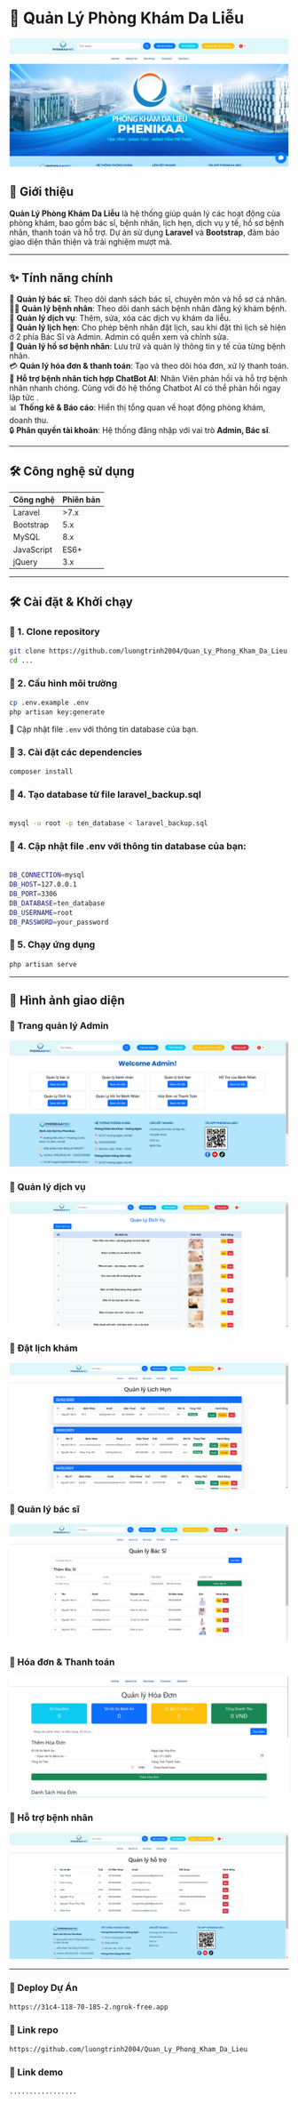 # 🏥 Quản Lý Phòng Khám Da Liễu

![Clinic Management System](https://github.com/luongtrinh2004/Patient_Management/blob/main/public/img/readme.png)

## 🚀 Giới thiệu

**Quản Lý Phòng Khám Da Liễu** là hệ thống giúp quản lý các hoạt động của phòng khám, bao gồm bác sĩ, bệnh nhân, lịch hẹn, dịch vụ y tế, hồ sơ bệnh nhân, thanh toán và hỗ trợ. Dự án sử dụng **Laravel** và **Bootstrap**, đảm bảo giao diện thân thiện và trải nghiệm mượt mà.

---

## ✨ Tính năng chính

💪 **Quản lý bác sĩ**: Theo dõi danh sách bác sĩ, chuyên môn và hồ sơ cá nhân.  
👨‍⚕️ **Quản lý bệnh nhân**: Theo dõi danh sách bệnh nhân đăng ký khám bệnh.  
💊 **Quản lý dịch vụ**: Thêm, sửa, xóa các dịch vụ khám da liễu.  
📅 **Quản lý lịch hẹn**: Cho phép bệnh nhân đặt lịch, sau khi đặt thì lịch sẽ hiện ở 2 phía Bác Sĩ và Admin. Admin có quền xem và chỉnh sửa.  
📝 **Quản lý hồ sơ bệnh nhân**: Lưu trữ và quản lý thông tin y tế của từng bệnh nhân.  
💳 **Quản lý hóa đơn & thanh toán**: Tạo và theo dõi hóa đơn, xử lý thanh toán.  
📢 **Hỗ trợ bệnh nhân tích hợp ChatBot AI**: Nhân Viên phản hồi và hỗ trợ bệnh nhân nhanh chóng. Cùng với đó hệ thống Chatbot AI có thể phản hồi ngay lập tức .  
📊 **Thống kê & Báo cáo**: Hiển thị tổng quan về hoạt động phòng khám, doanh thu.  
🔒 **Phân quyền tài khoản**: Hệ thống đăng nhập với vai trò **Admin, Bác sĩ**.

---

## 🛠 Công nghệ sử dụng

| Công nghệ  | Phiên bản |
| ---------- | --------- |
| Laravel    | >7.x      |
| Bootstrap  | 5.x       |
| MySQL      | 8.x       |
| JavaScript | ES6+      |
| jQuery     | 3.x       |

---

## 🛠 Cài đặt & Khởi chạy

### 📌 1. Clone repository

```sh
git clone https://github.com/luongtrinh2004/Quan_Ly_Phong_Kham_Da_Lieu
cd ...
```

### 📌 2. Cấu hình môi trường

```sh
cp .env.example .env
php artisan key:generate
```

🎡 Cập nhật file `.env` với thông tin database của bạn.

### 📌 3. Cài đặt các dependencies

```sh
composer install

```

### 📌 4. Tạo database từ file laravel_backup.sql

```sh

mysql -u root -p ten_database < laravel_backup.sql

```

### 📌 4. Cập nhật file .env với thông tin database của bạn:

```sh

DB_CONNECTION=mysql
DB_HOST=127.0.0.1
DB_PORT=3306
DB_DATABASE=ten_database
DB_USERNAME=root
DB_PASSWORD=your_password


```

### 📌 5. Chạy ứng dụng

```sh
php artisan serve
```

---

## 📸 Hình ảnh giao diện

### 🔹 Trang quản lý Admin

![Admin Dashboard](public/img/adminreadme.png)

### 🔹 Quản lý dịch vụ

![Service Management](public/img/quanlydichvureadme.png)

### 🔹 Đặt lịch khám

![Appointment Booking](public/img/quanlylichhenreadme.png)

### 🔹 Quản lý bác sĩ

![Doctor Management](public/img/quanlybacsireadme.png.png)

### 🔹 Hóa đơn & Thanh toán

![Billing & Payments](public/img/hoadonthongke.png)

### 🔹 Hỗ trợ bệnh nhân

![Patient Support](public/img/quanlyhotroreadme.png)

---

### 🔹 Deploy Dự Án

```sh
https://31c4-118-70-185-2.ngrok-free.app

```

### 🔹 Link repo

```sh
https://github.com/luongtrinh2004/Quan_Ly_Phong_Kham_Da_Lieu

```

### 🔹 Link demo

```sh
.................

```
